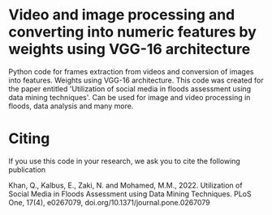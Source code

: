 # Video and image processing and converting into numeric features by weights using VGG-16 architecture
Python code for frames extraction from videos and conversion of images into features. Weights using VGG-16 architecture.
This code was created for the paper entitled 'Utilization of social media in floods assessment using data mining techniques'.
Can be used for image and video processing in floods, data analysis and many more.

# Citing
If you use this code in your research, we ask you to cite the following publication

Khan, Q., Kalbus, E., Zaki, N. and Mohamed, M.M., 2022. Utilization of Social Media in Floods Assessment using Data Mining Techniques. PLoS One, 17(4), e0267079, doi.org/10.1371/journal.pone.0267079
